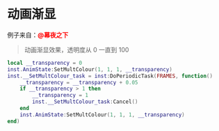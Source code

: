 # 动画渐显
例子来自：<b><font color="red">@幕夜之下</font></b>  
> 动画渐显效果，透明度从 0 一直到 100

```lua
local __transparency = 0
inst.AnimState:SetMultColour(1, 1, 1, __transparency)
inst.__SetMultColour_task = inst:DoPeriodicTask(FRAMES, function()
    __transparency = __transparency + 0.05
    if __transparency > 1 then
        __transparency = 1
        inst.__SetMultColour_task:Cancel()
    end
    inst.AnimState:SetMultColour(1, 1, 1, __transparency)
end)
```